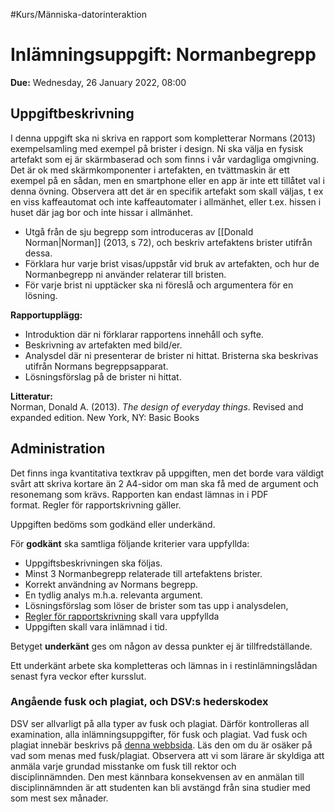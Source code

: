 #Kurs/Människa-datorinteraktion 
# Inlämningsuppgift: Normanbegrepp

**Due:** Wednesday, 26 January 2022, 08:00

## Uppgiftbeskrivning

I denna uppgift ska ni skriva en rapport som kompletterar Normans (2013) exempelsamling med exempel på brister i design. Ni ska välja en fysisk artefakt som ej är skärmbaserad och som finns i vår vardagliga omgivning. Det är ok med skärmkomponenter i artefakten, en tvättmaskin är ett exempel på en sådan, men en smartphone eller en app är inte ett tillåtet val i denna övning. Observera att det är en specifik artefakt som skall väljas, t ex en viss kaffeautomat och inte kaffeautomater i allmänhet, eller t.ex. hissen i huset där jag bor och inte hissar i allmänhet.

-   Utgå från de sju begrepp som introduceras av [[Donald Norman|Norman]] (2013, s 72), och beskriv artefaktens brister utifrån dessa. 
-   Förklara hur varje brist visas/uppstår vid bruk av artefakten, och hur de Normanbegrepp ni använder relaterar till bristen.
-   För varje brist ni upptäcker ska ni föreslå och argumentera för en lösning.

**Rapportupplägg:**  

-   Introduktion där ni förklarar rapportens innehåll och syfte.
-   Beskrivning av artefakten med bild/er.
-   Analysdel där ni presenterar de brister ni hittat. Bristerna ska beskrivas utifrån Normans begreppsapparat.
-   Lösningsförslag på de brister ni hittat.
  

**Litteratur:**  
Norman, Donald A. (2013). _The design of everyday things_. Revised and expanded edition. New York, NY: Basic Books  
  
## Administration

Det finns inga kvantitativa textkrav på uppgiften, men det borde vara väldigt svårt att skriva kortare än 2 A4-sidor om man ska få med de argument och resonemang som krävs. Rapporten kan endast lämnas in i PDF format. Regler för rapportskrivning gäller.

Uppgiften bedöms som godkänd eller underkänd.

För **godkänt** ska samtliga följande kriterier vara uppfyllda:

-   Uppgiftsbeskrivningen ska följas.
-   Minst 3 Normanbegrepp relaterade till artefaktens brister.
-   Korrekt användning av Normans begrepp.
-   En tydlig analys m.h.a. relevanta argument.
-   Lösningsförslag som löser de brister som tas upp i analysdelen,
-   [Regler för rapportskrivning](https://ilearn.dsv.su.se/mod/page/view.php?id=127396) skall vara uppfyllda 
-   Uppgiften skall vara inlämnad i tid.

Betyget **underkänt** ges om någon av dessa punkter ej är tillfredställande. 

Ett underkänt arbete ska kompletteras och lämnas in i restinlämningslådan senast fyra veckor efter kursslut.

### Angående fusk och plagiat, och DSV:s hederskodex

DSV ser allvarligt på alla typer av fusk och plagiat. Därför kontrolleras all examination, alla inlämningsuppgifter, för fusk och plagiat. Vad fusk och plagiat innebär beskrivs på [denna webbsida](https://www.su.se/institutionen-for-data-och-systemvetenskap/utbildning/under-utbildningen/hederskodex-vid-dsv-1.547809). Läs den om du är osäker på vad som menas med fusk/plagiat. Observera att vi som lärare är skyldiga att anmäla varje grundad misstanke om fusk till rektor och disciplinnämnden. Den mest kännbara konsekvensen av en anmälan till disciplinnämnden är att studenten kan bli avstängd från sina studier med som mest sex månader.